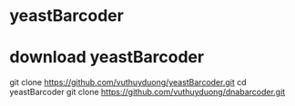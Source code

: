 # yeastBarcoder
# download yeastBarcoder
git clone https://github.com/vuthuyduong/yeastBarcoder.git
cd yeastBarcoder
git clone https://github.com/vuthuyduong/dnabarcoder.git

